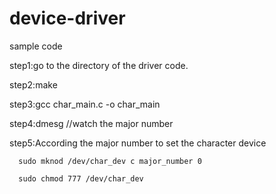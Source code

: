 # device-driver  

sample code

step1:go to the directory of the driver code.  

step2:make  

step3:gcc char_main.c -o char_main  

step4:dmesg  //watch the major number  

step5:According the major number to set the character device   

      sudo mknod /dev/char_dev c major_number 0  
      
      sudo chmod 777 /dev/char_dev
